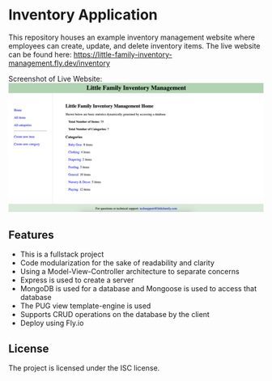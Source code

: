 # Inventory Application

This repository houses an example inventory management website where employees can create, update, and delete inventory items.
The live website can be found here: https://little-family-inventory-management.fly.dev/inventory

Screenshot of Live Website:
![Screenshot of website this repository houses](./website-screenshot.png?raw=true 'Website Screenshot')

## Features

- This is a fullstack project
- Code modularization for the sake of readability and clarity
- Using a Model-View-Controller architecture to separate concerns
- Express is used to create a server
- MongoDB is used for a database and Mongoose is used to access that database
- The PUG view template-engine is used
- Supports CRUD operations on the database by the client
- Deploy using Fly.io

## License

The project is licensed under the ISC license.
